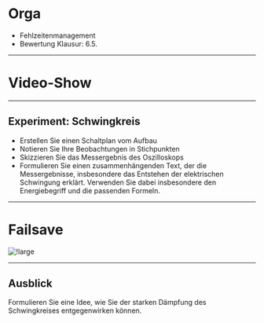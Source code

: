 # Orga

- Fehlzeitenmanagement
- Bewertung Klausur: 6.5.

---

# Video-Show

---

## Experiment: Schwingkreis

* Erstellen Sie einen Schaltplan vom Aufbau
* Notieren Sie Ihre Beobachtungen in Stichpunkten
* Skizzieren Sie das Messergebnis des Oszilloskops
* Formulieren Sie einen zusammenhängenden Text, der die Messergebnisse, insbesondere das Entstehen der elektrischen Schwingung erklärt. Verwenden Sie dabei insbesondere den Energiebegriff und die passenden Formeln.

---

# Failsave

![!large](https://i.imgur.com/2GC4c5h.jpg)

---

## Ausblick

Formulieren Sie eine Idee, wie Sie der starken Dämpfung des Schwingkreises entgegenwirken können.
